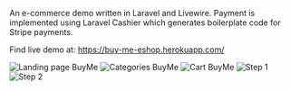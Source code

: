 An e-commerce demo written in Laravel and Livewire. Payment is implemented using Laravel Cashier which generates boilerplate code for Stripe payments. 

Find live demo at: https://buy-me-eshop.herokuapp.com/

![Landing page BuyMe](https://user-images.githubusercontent.com/58144680/168446550-1c279e96-f0aa-45fd-b757-6b341387b138.JPG)
![Categories BuyMe](https://user-images.githubusercontent.com/58144680/168446582-396aa76a-c643-4486-8570-c4c6e2326f85.JPG)
![Cart BuyMe](https://user-images.githubusercontent.com/58144680/168446584-3236e897-4c53-46a7-be09-6fd9f82d095e.JPG)
![Step 1](https://user-images.githubusercontent.com/58144680/168446655-6c513c51-225b-4ddc-86a1-173a80bc6aac.JPG)
![Step 2](https://user-images.githubusercontent.com/58144680/168446656-36c31424-f24b-4049-bef6-68e75df990cb.JPG)
